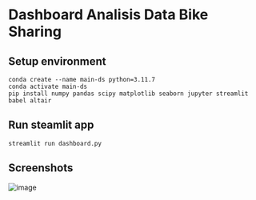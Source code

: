 # Dashboard Analisis Data Bike Sharing

## Setup environment

```
conda create --name main-ds python=3.11.7
conda activate main-ds
pip install numpy pandas scipy matplotlib seaborn jupyter streamlit babel altair
```

## Run steamlit app

```
streamlit run dashboard.py
```

## Screenshots
![image](https://github.com/arethakm/projek-analisis-data/assets/100180167/0e614f37-9c87-4755-b8f5-b9032617d779)

